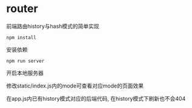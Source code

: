 # router
前端路由history与hash模式的简单实现

`npm install`  

安装依赖

`npm run server`  

开启本地服务器

修改static/index.js内的mode可查看对应mode的页面效果

在app.js内已有history模式对应的后端代码, 在history模式下刷新也不会404
